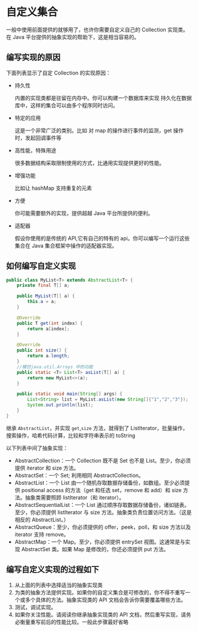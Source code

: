 # 自定义集合

一般中使用前面提供的就够用了，也许你需要自定义自己的 Collection 实现类。在 Java 平台提供的抽象实现的帮助下，这是相当容易的。

## 编写实现的原因
下面列表显示了自定 Collection 的实现原因：

* 持久性

    内置的实现类都是驻留在内存中。你可以构建一个数据库来实现 持久化在数据库中，这样的集合可以由多个程序同时访问。
* 特定的应用

    这是一个非常广泛的类别。比如 对 map 的操作进行事件的监测，get 操作时，发起回调事件等

* 高性能，特殊用途

    很多数据结构采取限制使用的方式，比通用实现提供更好的性能。

* 增强功能

    比如让 hashMap 支持重复的元素
* 方便

    你可能需要额外的实现，提供超越 Java 平台所提供的便利。
* 适配器

    假设你使用的是传统的 API,它有自己的特有的 api。你可以编写一个运行这些集合在 Java 集合框架中操作的适配器实现。

## 如何编写自定义实现

```java
public class MyList<T> extends AbstractList<T> {
    private final T[] a;

    public MyList(T[] a) {
        this.a = a;
    }

    @Override
    public T get(int index) {
        return a[index];
    }

    @Override
    public int size() {
        return a.length;
    }
    //模仿java.util.Arrays 中的功能
    public static <T> List<T> asList(T[] a) {
        return new MyList<>(a);
    }

    public static void main(String[] args) {
        List<String> list = MyList.asList(new String[]{"1","2","3"});
        System.out.println(list);
    }
}
```

继承 `AbstractList`，并实现 `get`,`size` 方法，就得到了 ListIterator，批量操作，搜索操作，哈希代码计算，比较和字符串表示的 toString

以下列表中间了抽象实现：

* AbstractCollection：一个 Collection 既不是 Set 也不是 List。至少，你必须提供 iterator 和 size 方法。
* AbstractSet：一个 Set; 利用相同 AbstractCollection。
* AbstractList：一个 List 由一个随机存取数据存储备份，如数组。至少必须提供 positional access 的方法（get 和任选 set，remove 和 add）和 size 方法。抽象类需要照顾 listIterator（和 iterator）。
* AbstractSequentialList：一个 List 通过顺序存取数据存储备份，诸如链表。至少，你必须提供 listIterator 与 size 方法。抽象类负责位置访问方法。（这是相反的 AbstractList。）
* AbstractQueue：至少，你必须提供的 offer，peek，poll，和 size 方法以及 iterator 支持 remove。
* AbstractMap：一个 Map。至少，你必须提供 entrySet 视图。这通常是与实现 AbstractSet 类。如果 Map 是修改的，你还必须提供 put 方法。

## 编写自定义实现的过程如下

1. 从上面的列表中选择适当的抽象实现类
2. 为类的抽象方法提供实现。如果你的自定义集合是可修改的，你不得不重写一个或多个具体的方法。抽象实现类的 API 文档会告诉你需要覆盖哪些方法。
3. 测试，调试实现。
4. 如果你关注性能。请阅读你继承抽象实现类的 API 文档，然后重写实现，请务必衡量重写前后的性能比较。一般此步骤最好省略
